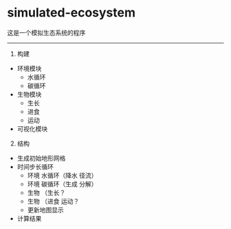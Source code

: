 # simulated-ecosystem

这是一个模拟生态系统的程序

---

1. 构建

- 环境模块
  - 水循环
  - 碳循环
- 生物模块
  - 生长
  - 进食
  - 运动
- 可视化模块

2. 结构

- 生成初始地形网格
- 时间步长循环
  - 环境 水循环（降水 径流）
  - 环境 碳循环（生成 分解）
  - 生物 （生长？
  - 生物 （进食 运动？
  - 更新地图显示
- 计算结果